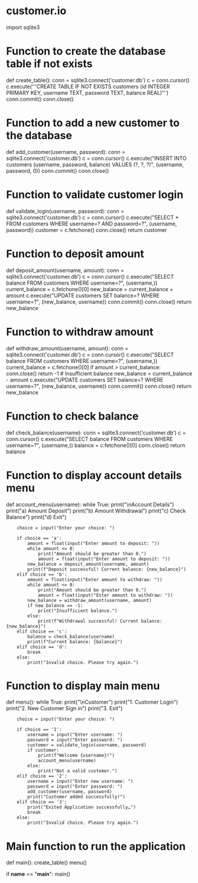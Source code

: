 # customer.io
import sqlite3

# Function to create the database table if not exists
def create_table():
    conn = sqlite3.connect('customer.db')
    c = conn.cursor()
    c.execute('''CREATE TABLE IF NOT EXISTS customers
                 (id INTEGER PRIMARY KEY, username TEXT, password TEXT, balance REAL)''')
    conn.commit()
    conn.close()

# Function to add a new customer to the database
def add_customer(username, password):
    conn = sqlite3.connect('customer.db')
    c = conn.cursor()
    c.execute("INSERT INTO customers (username, password, balance) VALUES (?, ?, ?)", (username, password, 0))
    conn.commit()
    conn.close()

# Function to validate customer login
def validate_login(username, password):
    conn = sqlite3.connect('customer.db')
    c = conn.cursor()
    c.execute("SELECT * FROM customers WHERE username=? AND password=?", (username, password))
    customer = c.fetchone()
    conn.close()
    return customer

# Function to deposit amount
def deposit_amount(username, amount):
    conn = sqlite3.connect('customer.db')
    c = conn.cursor()
    c.execute("SELECT balance FROM customers WHERE username=?", (username,))
    current_balance = c.fetchone()[0]
    new_balance = current_balance + amount
    c.execute("UPDATE customers SET balance=? WHERE username=?", (new_balance, username))
    conn.commit()
    conn.close()
    return new_balance

# Function to withdraw amount
def withdraw_amount(username, amount):
    conn = sqlite3.connect('customer.db')
    c = conn.cursor()
    c.execute("SELECT balance FROM customers WHERE username=?", (username,))
    current_balance = c.fetchone()[0]
    if amount > current_balance:
        conn.close()
        return -1  # Insufficient balance
    new_balance = current_balance - amount
    c.execute("UPDATE customers SET balance=? WHERE username=?", (new_balance, username))
    conn.commit()
    conn.close()
    return new_balance

# Function to check balance
def check_balance(username):
    conn = sqlite3.connect('customer.db')
    c = conn.cursor()
    c.execute("SELECT balance FROM customers WHERE username=?", (username,))
    balance = c.fetchone()[0]
    conn.close()
    return balance

# Function to display account details menu
def account_menu(username):
    while True:
        print("\nAccount Details")
        print("a) Amount Deposit")
        print("b) Amount Withdrawal")
        print("c) Check Balance")
        print("d) Exit")
        
        choice = input("Enter your choice: ")
        
        if choice == 'a':
            amount = float(input("Enter amount to deposit: "))
            while amount <= 0:
                print("Amount should be greater than 0.")
                amount = float(input("Enter amount to deposit: "))
            new_balance = deposit_amount(username, amount)
            print(f"Deposit successful! Current balance: {new_balance}")
        elif choice == 'b':
            amount = float(input("Enter amount to withdraw: "))
            while amount <= 0:
                print("Amount should be greater than 0.")
                amount = float(input("Enter amount to withdraw: "))
            new_balance = withdraw_amount(username, amount)
            if new_balance == -1:
                print("Insufficient balance.")
            else:
                print(f"Withdrawal successful! Current balance: {new_balance}")
        elif choice == 'c':
            balance = check_balance(username)
            print(f"Current balance: {balance}")
        elif choice == 'd':
            break
        else:
            print("Invalid choice. Please try again.")

# Function to display main menu
def menu():
    while True:
        print("\nCustomer")
        print("1. Customer Login")
        print("2. New Customer Sign in")
        print("3. Exit")
        
        choice = input("Enter your choice: ")
        
        if choice == '1':
            username = input("Enter username: ")
            password = input("Enter password: ")
            customer = validate_login(username, password)
            if customer:
                print(f"Welcome {username}!")
                account_menu(username)
            else:
                print("Not a valid customer.")
        elif choice == '2':
            username = input("Enter new username: ")
            password = input("Enter password: ")
            add_customer(username, password)
            print("Customer added successfully!")
        elif choice == '3':
            print("Exited Application successfully…")
            break
        else:
            print("Invalid choice. Please try again.")

# Main function to run the application
def main():
    create_table()
    menu()

if __name__ == "__main__":
    main()


